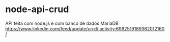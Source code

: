 # node-api-crud
API feita com node.js e com banco de dados MariaDB<br>
https://www.linkedin.com/feed/update/urn:li:activity:6992519189362012160/
